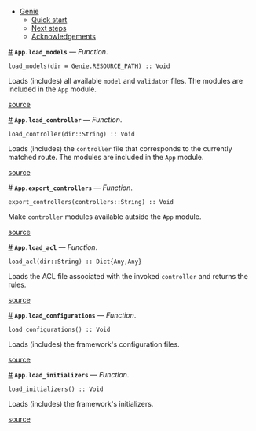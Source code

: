 

- [Genie](index.md#Genie-1)
    - [Quick start](index.md#Quick-start-1)
    - [Next steps](index.md#Next-steps-1)
    - [Acknowledgements](index.md#Acknowledgements-1)

<a id='App.load_models' href='#App.load_models'>#</a>
**`App.load_models`** &mdash; *Function*.



```
load_models(dir = Genie.RESOURCE_PATH) :: Void
```

Loads (includes) all available `model` and `validator` files. The modules are included in the `App` module.


<a target='_blank' href='https://github.com/essenciary/Genie.jl/tree/bbc5671fb81149c8da565a16ed27d1cf7fd2ccfc/src/App.jl#L11-L16' class='documenter-source'>source</a><br>

<a id='App.load_controller' href='#App.load_controller'>#</a>
**`App.load_controller`** &mdash; *Function*.



```
load_controller(dir::String) :: Void
```

Loads (includes) the `controller` file that corresponds to the currently matched route. The modules are included in the `App` module.


<a target='_blank' href='https://github.com/essenciary/Genie.jl/tree/bbc5671fb81149c8da565a16ed27d1cf7fd2ccfc/src/App.jl#L38-L43' class='documenter-source'>source</a><br>

<a id='App.export_controllers' href='#App.export_controllers'>#</a>
**`App.export_controllers`** &mdash; *Function*.



```
export_controllers(controllers::String) :: Void
```

Make `controller` modules available autside the `App` module.


<a target='_blank' href='https://github.com/essenciary/Genie.jl/tree/bbc5671fb81149c8da565a16ed27d1cf7fd2ccfc/src/App.jl#L68-L72' class='documenter-source'>source</a><br>

<a id='App.load_acl' href='#App.load_acl'>#</a>
**`App.load_acl`** &mdash; *Function*.



```
load_acl(dir::String) :: Dict{Any,Any}
```

Loads the ACL file associated with the invoked `controller` and returns the rules.


<a target='_blank' href='https://github.com/essenciary/Genie.jl/tree/bbc5671fb81149c8da565a16ed27d1cf7fd2ccfc/src/App.jl#L92-L96' class='documenter-source'>source</a><br>

<a id='App.load_configurations' href='#App.load_configurations'>#</a>
**`App.load_configurations`** &mdash; *Function*.



```
load_configurations() :: Void
```

Loads (includes) the framework's configuration files.


<a target='_blank' href='https://github.com/essenciary/Genie.jl/tree/bbc5671fb81149c8da565a16ed27d1cf7fd2ccfc/src/App.jl#L103-L107' class='documenter-source'>source</a><br>

<a id='App.load_initializers' href='#App.load_initializers'>#</a>
**`App.load_initializers`** &mdash; *Function*.



```
load_initializers() :: Void
```

Loads (includes) the framework's initializers.


<a target='_blank' href='https://github.com/essenciary/Genie.jl/tree/bbc5671fb81149c8da565a16ed27d1cf7fd2ccfc/src/App.jl#L116-L120' class='documenter-source'>source</a><br>

